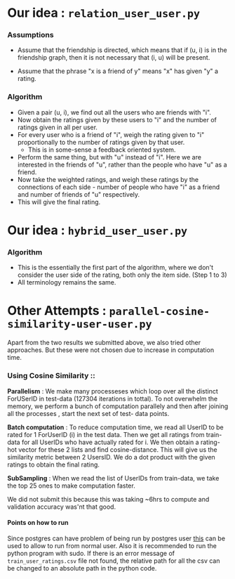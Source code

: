 # Our idea : `relation_user_user.py`

### Assumptions

+ Assume that the friendship is directed, which means that if (u, i) is in the friendship graph, then it is not necessary that (i, u) will be present.

+ Assume that the phrase "x is a friend of y" means "x" has given "y" a rating.

### Algorithm

+ Given a pair (u, i), we find out all the users who are friends with "i".
+ Now obtain the ratings given by these users to "i" and the number of ratings given in all per user.
+ For every user who is a friend of "i", weigh the rating given to "i" proportionally to the number of ratings given by that user.
    + This is in some-sense a feedback oriented system.
+ Perform the same thing, but with "u" instead of "i". Here we are interested in the friends of "u", rather than the people who have "u" as a friend.
+ Now take the weighted ratings, and weigh these ratings by the connections of each side - number of people who have "i" as a friend and number of friends of "u" respectively.
+ This will give the final rating.

# Our idea : `hybrid_user_user.py`

### Algorithm

+ This is the essentially the first part of the algorithm, where we don't consider the user side of the rating, both only the item side. (Step 1 to 3)
+ All terminology remains the same.



# Other Attempts : `parallel-cosine-similarity-user-user.py`
Apart from the two results we submitted above, we also tried other approaches.
But these were not chosen due to increase in computation time.

### Using Cosine Similarity :: 

**Parallelism** : We make many processeses which loop over all the distinct ForUSerID in test-data (127304 iterations in tottal). To not overwhelm the memory, we perform a bunch of computation parallely and then after joining all the processes , start the next set of test-
data points.

**Batch computation** : To reduce computation time, we read all UserID to be rated for 1 ForUserID (i) in the test data. Then we get all ratings from train-data for all UserIDs who have actually rated for i. We then obtain a rating-hot vector for these 2 lists and find cosine-distance. This will give us the similarity metric between 2 UsersID. We do a dot product with the given ratings to obtain the final rating.

**SubSampling** : When we read the list of UserIDs from train-data, we take the top 25 ones to make computation faster. 

We did not submit this because this was taking ~6hrs to compute and validation accuracy was'nt that good.


#### Points on how to run
Since postgres can have problem of being run by postgres user [this](http://suite.opengeo.org/docs/latest/dataadmin/pgGettingStarted/firstconnect.html#allowing-local-connections) can be used to allow to run from normal user. 
Also it is recommended to run the python program with sudo.
If there is an error message of `train_user_ratings.csv` file not found, the relative path for all the csv can be changed to an absolute path in the python code.
